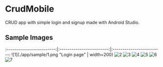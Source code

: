 # CrudMobile
CRUD app with simple login and signup made with Android Studio.

## Sample Images
:-------------------------:|:-------------------------:|:-------------------------:
![1](./app/sample/1.png "Login page" | width=200)
![2](./app/sample/2.png "Signup page")
![3](./app/sample/3.png "Action Notification")
![4](./app/sample/4.png "Employees CRUD page")
![5](./app/sample/5.png "Incident Report form")
![6](./app/sample/6.png "Incident Reports CRUD page")
![7](./app/sample/7.png "Incident Report page")